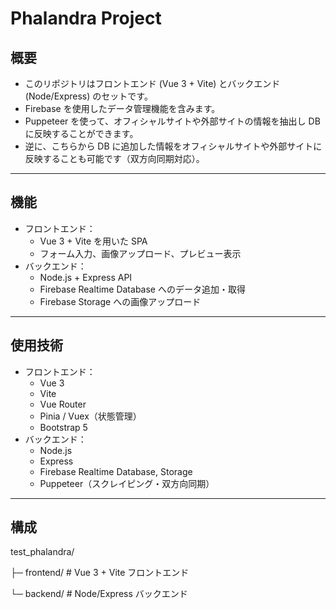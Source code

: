 # Phalandra Project

## 概要
- このリポジトリはフロントエンド (Vue 3 + Vite) とバックエンド (Node/Express) のセットです。
- Firebase を使用したデータ管理機能を含みます。
- Puppeteer を使って、オフィシャルサイトや外部サイトの情報を抽出し DB に反映することができます。
- 逆に、こちらから DB に追加した情報をオフィシャルサイトや外部サイトに反映することも可能です（双方向同期対応）。

---

## 機能
- フロントエンド：
  - Vue 3 + Vite を用いた SPA
  - フォーム入力、画像アップロード、プレビュー表示
- バックエンド：
  - Node.js + Express API
  - Firebase Realtime Database へのデータ追加・取得
  - Firebase Storage への画像アップロード

---

## 使用技術
- フロントエンド：
  - Vue 3
  - Vite
  - Vue Router
  - Pinia / Vuex（状態管理）
  - Bootstrap 5
- バックエンド：
  - Node.js
  - Express
  - Firebase Realtime Database, Storage
  - Puppeteer（スクレイピング・双方向同期）

---

## 構成
test_phalandra/

├─ frontend/  # Vue 3 + Vite フロントエンド

└─ backend/   # Node/Express バックエンド
